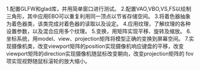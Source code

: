 1.配置GLFW和glad库，并用简单窗口进行测试。
2.配置VAO,VBO,VS,FS以绘制三角形，其中应用EBO可以重复利用同一顶点以节省存储空间。
3.将着色器抽象为着色器类，该类完成对着色器的读取以及设定。
4.应用纹理，了解纹理的各种设置参数，以及混合应用多个纹理。
5.变换，用矩阵实现平移、旋转及缩放。
6.坐标系统，用model、view、projection矩阵将模型正确的变换到屏幕空间。
7.实现摄像机类，改变viewport矩阵的position实现摄像机响应键盘的平移，改变viewport矩阵的direction实现摄像机随鼠标改变朝向，改变projection矩阵的
fov项实现视野随鼠标滚轮的放大缩小。

